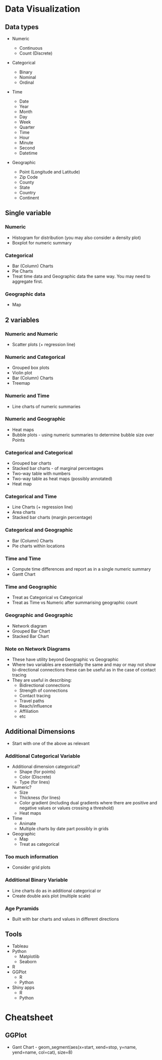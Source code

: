 # Data Visualization

## Data types

- Numeric
    + Continuous
    + Count (Discrete)

- Categorical
    + Binary
    + Nominal
    + Ordinal

- Time
    + Date
    + Year
    + Month
    + Day
    + Week
    + Quarter
    + Time
    + Hour
    + Minute
    + Second
    + Datetime

- Geographic
    + Point (Longitude and Latitude)
    + Zip Code
    + County
    + State
    + Country
    + Continent

## Single variable


### Numeric
- Histogram for distribution (you may also consider a density plot)
- Boxplot for numeric summary 
 

### Categorical
- Bar (Column) Charts
- Pie Charts
- Treat time data and Geographic data the same way. You may need to aggregate first.

### Geographic data
- Map


## 2 variables
 

### Numeric and Numeric
- Scatter plots (+ regression line)
 

### Numeric and Categorical
- Grouped box plots
- Violin plot
- Bar (Column) Charts
- Treemap
 

### Numeric and Time
- Line charts of numeric summaries 
 

### Numeric and Geographic
- Heat maps
- Bubble plots - using numeric summaries to determine bubble size over Points 

### Categorical and Categorical
- Grouped bar charts
- Stacked bar charts - of marginal percentages
- Two-way table with numbers
- Two-way table as heat maps (possibly annotated)
- Heat map


### Categorical and Time
- Line Charts (+ regression line)
- Area charts
- Stacked bar charts (margin percentage)
 

### Categorical and Geographic
- Bar (Column) Charts
- Pie charts within locations
 
### Time and Time
- Compute time differences and report as in a single numeric summary
- Gantt Chart


### Time and Geographic
- Treat as Categorical vs Categorical
- Treat as Time vs Numeric after summarising geographic count
 

### Geographic and Geographic
- Network diagram
- Grouped Bar Chart
- Stacked Bar Chart
 


### Note on Network Diagrams
- These have utility beyond Geographic vs Geographic
- Where two variables are essentially the same and may or may not show bi-directional connections these can be useful as in the case of contact tracing
- They are useful in describing:
    + Bidirectional connections
    + Strength of connections
    + Contact tracing
    + Travel paths
    + Reach/influence
    + Affiliation
    + etc


## Additional Dimensions
- Start with one of the above as relevant


### Additional Categorical Variable
- Additional dimension categorical?
    + Shape (for points)
    + Color (Discrete)
    + Type (for lines)
- Numeric?
    + Size 
    + Thickness (for lines)
    + Color gradient (including dual gradients where there are positive and negative values or values crossing a threshold)
    + Heat maps
- Time
    + Animate
    + Multiple charts by date part possibly in grids
- Geographic
    + Map
    + Treat as categorical

 

### Too much information
- Consider grid plots

 
### Additional Binary Variable
- Line charts do as in additional categorical or
- Create double axis plot (multiple scale)

### Age Pyramids
- Built with bar charts and values in different directions

## Tools
- Tableau
- Python
    + Matplotlib
    + Seaborn
- R
- GGPlot
    + R
    + Python
- Shiny apps
    + R
    + Python

 

# Cheatsheet

## GGPlot
- Gant Chart - geom_segment(aes(x=start, xend=stop, y=name, yend=name, col=cat), size=8)